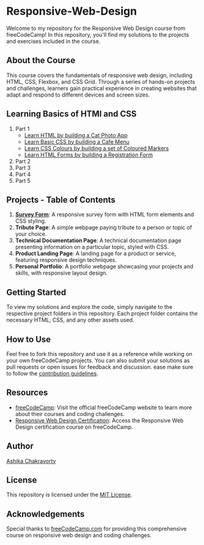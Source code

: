 # Responsive-Web-Design

Welcome to my repository for the Responsive Web Design course from freeCodeCamp! In this repository, you'll find my solutions to the projects and exercises included in the course. 

## About the Course

This course covers the fundamentals of responsive web design, including HTML, CSS, Flexbox, and CSS Grid. Through a series of hands-on projects and challenges, learners gain practical experience in creating websites that adapt and respond to different devices and screen sizes.

## Learning Basics of HTMl and CSS
1. Part 1
   * [Learn HTML by building a Cat Photo App](Part-1/CatPhotoApp)
   * [Learn Basic CSS by building a Cafe Menu](Part-1/CafeMenu)
   * [Learn CSS Colours by building a set of Coloured Markers](Part-1/ColoredMarkers)
   * [Learn HTML Forms by building a Registration  Form](Part-1/RegistrationForm)
2. Part 2
3. Part 3
4. Part 4
5. Part 5

## Projects - Table of Contents

1. [**Survey Form**](Projects/SurveyForm): A responsive survey form with HTML form elements and CSS styling.
2. **Tribute Page**: A simple webpage paying tribute to a person or topic of your choice.
3. **Technical Documentation Page**: A technical documentation page presenting information on a particular topic, styled with CSS.
4. **Product Landing Page**: A landing page for a product or service, featuring responsive design techniques.
5. **Personal Portfolio**: A portfolio webpage showcasing your projects and skills, with responsive layout design.

## Getting Started

To view my solutions and explore the code, simply navigate to the respective project folders in this repository. Each project folder contains the necessary HTML, CSS, and any other assets used.

## How to Use

Feel free to fork this repository and use it as a reference while working on your own freeCodeCamp projects. You can also submit your solutions as pull requests or open issues for feedback and discussion. ease make sure to follow the [contribution guidelines](CONTRIBUTING.md).

## Resources

- [freeCodeCamp](https://www.freecodecamp.org/): Visit the official freeCodeCamp website to learn more about their courses and coding challenges.
- [Responsive Web Design Certification](https://www.freecodecamp.org/learn/2022/responsive-web-design): Access the Responsive Web Design certification course on freeCodeCamp.

## Author

[Ashika Chakravorty](https://github.com/achakravorty)

## License

This repository is licensed under the [MIT License](LICENSE).

## Acknowledgements

Special thanks to [freeCodeCamp.com](https://www.freecodecamp.org/) for providing this comprehensive course on responsive web design and coding challenges.
